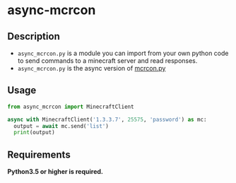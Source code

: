 # async-mcrcon

## Description
- `async_mcrcon.py` is a module you can import from your own python code to send commands to a minecraft server and read responses.
- `async_mcrcon.py` is the async version of [mcrcon.py](https://github.com/barneygale/MCRcon/blob/master/mcrcon.py)

## Usage
```py
from async_mcrcon import MinecraftClient

async with MinecraftClient('1.3.3.7', 25575, 'password') as mc:
  output = await mc.send('list')
  print(output)
```

## Requirements
**Python3.5 or higher is required.**
